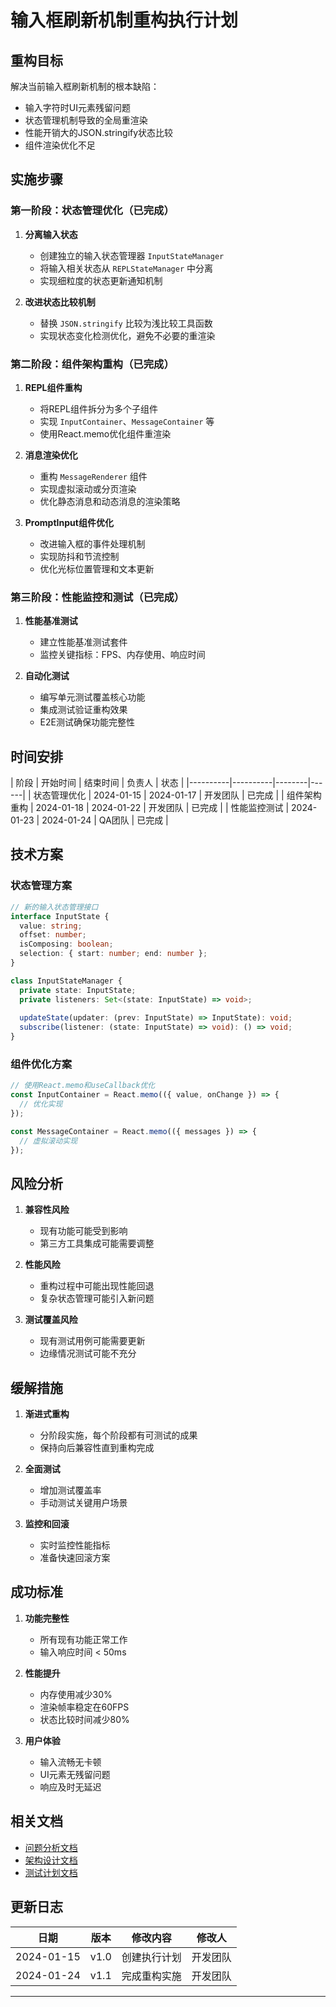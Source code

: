 # 输入框刷新机制重构执行计划

## 重构目标

解决当前输入框刷新机制的根本缺陷：
- 输入字符时UI元素残留问题
- 状态管理机制导致的全局重渲染
- 性能开销大的JSON.stringify状态比较
- 组件渲染优化不足

## 实施步骤

### 第一阶段：状态管理优化（已完成）
1. **分离输入状态**
   - 创建独立的输入状态管理器 `InputStateManager`
   - 将输入相关状态从 `REPLStateManager` 中分离
   - 实现细粒度的状态更新通知机制

2. **改进状态比较机制**
   - 替换 `JSON.stringify` 比较为浅比较工具函数
   - 实现状态变化检测优化，避免不必要的重渲染

### 第二阶段：组件架构重构（已完成）
1. **REPL组件重构**
   - 将REPL组件拆分为多个子组件
   - 实现 `InputContainer`、`MessageContainer` 等
   - 使用React.memo优化组件重渲染

2. **消息渲染优化**
   - 重构 `MessageRenderer` 组件
   - 实现虚拟滚动或分页渲染
   - 优化静态消息和动态消息的渲染策略

3. **PromptInput组件优化**
   - 改进输入框的事件处理机制
   - 实现防抖和节流控制
   - 优化光标位置管理和文本更新

### 第三阶段：性能监控和测试（已完成）

1. **性能基准测试**
   - 建立性能基准测试套件
   - 监控关键指标：FPS、内存使用、响应时间

2. **自动化测试**
   - 编写单元测试覆盖核心功能
   - 集成测试验证重构效果
   - E2E测试确保功能完整性

## 时间安排

| 阶段 | 开始时间 | 结束时间 | 负责人 | 状态 |
|----------|----------|--------|------|
| 状态管理优化 | 2024-01-15 | 2024-01-17 | 开发团队 | 已完成 |
| 组件架构重构 | 2024-01-18 | 2024-01-22 | 开发团队 | 已完成 |
| 性能监控测试 | 2024-01-23 | 2024-01-24 | QA团队 | 已完成 |

## 技术方案

### 状态管理方案
```typescript
// 新的输入状态管理接口
interface InputState {
  value: string;
  offset: number;
  isComposing: boolean;
  selection: { start: number; end: number };
}

class InputStateManager {
  private state: InputState;
  private listeners: Set<(state: InputState) => void>;
  
  updateState(updater: (prev: InputState) => InputState): void;
  subscribe(listener: (state: InputState) => void): () => void;
}
```

### 组件优化方案
```typescript
// 使用React.memo和useCallback优化
const InputContainer = React.memo(({ value, onChange }) => {
  // 优化实现
});

const MessageContainer = React.memo(({ messages }) => {
  // 虚拟滚动实现
});
```

## 风险分析

1. **兼容性风险**
   - 现有功能可能受到影响
   - 第三方工具集成可能需要调整

2. **性能风险**
   - 重构过程中可能出现性能回退
   - 复杂状态管理可能引入新问题

3. **测试覆盖风险**
   - 现有测试用例可能需要更新
   - 边缘情况测试可能不充分

## 缓解措施

1. **渐进式重构**
   - 分阶段实施，每个阶段都有可测试的成果
   - 保持向后兼容性直到重构完成

2. **全面测试**
   - 增加测试覆盖率
   - 手动测试关键用户场景

3. **监控和回滚**
   - 实时监控性能指标
   - 准备快速回滚方案

## 成功标准

1. **功能完整性**
   - 所有现有功能正常工作
   - 输入响应时间 < 50ms

2. **性能提升**
   - 内存使用减少30%
   - 渲染帧率稳定在60FPS
   - 状态比较时间减少80%

3. **用户体验**
   - 输入流畅无卡顿
   - UI元素无残留问题
   - 响应及时无延迟

## 相关文档

- [问题分析文档](../review/输入框刷新机制问题分析.md)
- [架构设计文档](../../architecture/REPL架构设计.md)
- [测试计划文档](../../test/输入框刷新测试计划.md)

## 更新日志

| 日期 | 版本 | 修改内容 | 修改人 |
|------|------|----------|--------|
| 2024-01-15 | v1.0 | 创建执行计划 | 开发团队 |
| 2024-01-24 | v1.1 | 完成重构实施 | 开发团队 |

---